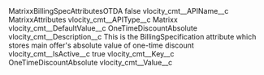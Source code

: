 <?xml version="1.0" encoding="UTF-8"?>
<CustomMetadata xmlns="http://soap.sforce.com/2006/04/metadata" xmlns:xsi="http://www.w3.org/2001/XMLSchema-instance" xmlns:xsd="http://www.w3.org/2001/XMLSchema">
    <label>MatrixxBillingSpecAttributesOTDA</label>
    <protected>false</protected>
    <values>
        <field>vlocity_cmt__APIName__c</field>
        <value xsi:type="xsd:string">MatrixxAttributes</value>
    </values>
    <values>
        <field>vlocity_cmt__APIType__c</field>
        <value xsi:type="xsd:string">Matrixx</value>
    </values>
    <values>
        <field>vlocity_cmt__DefaultValue__c</field>
        <value xsi:type="xsd:string">OneTimeDiscountAbsolute</value>
    </values>
    <values>
        <field>vlocity_cmt__Description__c</field>
        <value xsi:type="xsd:string">This is the BillingSpecification attribute which stores main offer&apos;s absolute value of one-time discount</value>
    </values>
    <values>
        <field>vlocity_cmt__IsActive__c</field>
        <value xsi:type="xsd:boolean">true</value>
    </values>
    <values>
        <field>vlocity_cmt__Key__c</field>
        <value xsi:type="xsd:string">OneTimeDiscountAbsolute</value>
    </values>
    <values>
        <field>vlocity_cmt__Value__c</field>
        <value xsi:nil="true"/>
    </values>
</CustomMetadata>
